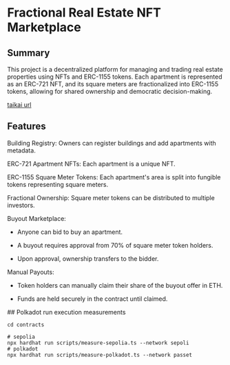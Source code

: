 # Fractional Real Estate NFT Marketplace

## Summary

This project is a decentralized platform for managing and trading real estate properties using NFTs and ERC-1155 tokens. Each apartment is represented as an ERC-721 NFT, and its square meters are fractionalized into ERC-1155 tokens, allowing for shared ownership and democratic decision-making.

[taikai url](https://taikai.network/ethbelgrade/hackathons/eth-belgrade-hackathon-3/projects/cmbinf8ru008wpppckdajafhl/idea)

## Features

Building Registry: Owners can register buildings and add apartments with metadata.

ERC-721 Apartment NFTs: Each apartment is a unique NFT.

ERC-1155 Square Meter Tokens: Each apartment's area is split into fungible tokens representing square meters.

Fractional Ownership: Square meter tokens can be distributed to multiple investors.

Buyout Marketplace:

- Anyone can bid to buy an apartment.

- A buyout requires approval from 70% of square meter token holders.

- Upon approval, ownership transfers to the bidder.

Manual Payouts:

- Token holders can manually claim their share of the buyout offer in ETH.

- Funds are held securely in the contract until claimed.


## Polkadot run execution measurements

```
cd contracts

# sepolia
npx hardhat run scripts/measure-sepolia.ts --network sepoli
# polkadot
npx hardhat run scripts/measure-polkadot.ts --network passet
```